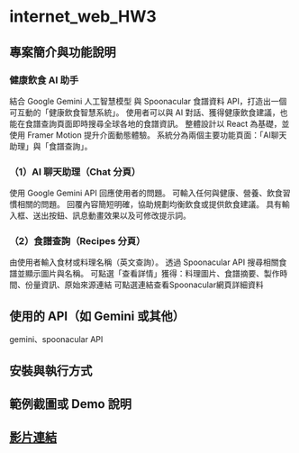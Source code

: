 # internet_web_HW3
## 專案簡介與功能說明
### 健康飲食 AI 助手
結合 Google Gemini 人工智慧模型 與 Spoonacular 食譜資料 API，打造出一個可互動的「健康飲食智慧系統」。
使用者可以與 AI 對話、獲得健康飲食建議，也能在食譜查詢頁面即時搜尋全球各地的食譜資訊。
整體設計以 React 為基礎，並使用 Framer Motion 提升介面動態體驗。
系統分為兩個主要功能頁面：「AI聊天助理」與「食譜查詢」。
### （1）AI 聊天助理（Chat 分頁）
使用 Google Gemini API 回應使用者的問題。
可輸入任何與健康、營養、飲食習慣相關的問題。
回覆內容簡短明確，協助規劃均衡飲食或提供飲食建議。
具有輸入框、送出按鈕、訊息動畫效果以及可修改提示詞。
### （2）食譜查詢（Recipes 分頁）
由使用者輸入食材或料理名稱（英文查詢）。
透過 Spoonacular API 搜尋相關食譜並顯示圖片與名稱。
可點選「查看詳情」獲得：料理圖片、食譜摘要、製作時間、份量資訊、原始來源連結
可點選連結查看Spoonacular網頁詳細資料
## 使用的 API（如 Gemini 或其他）
gemini、spoonacular API

## 安裝與執行方式

## 範例截圖或 Demo 說明

## [影片連結](https://youtu.be/O176byacFfs)

